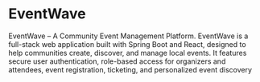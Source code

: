 # EventWave
EventWave – A Community Event Management Platform. EventWave is a full-stack web application built with Spring Boot and React, designed to help communities create, discover, and manage local events. It features secure user authentication, role-based access for organizers and attendees, event registration, ticketing, and personalized event discovery
